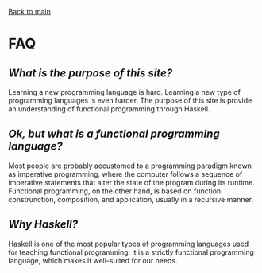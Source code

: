 [Back to main](https://jd-anabi.github.io/functional-programming/)


# **FAQ**


## *What is the purpose of this site?*
Learning a new programming language is hard. Learning a new type of programming languages is even harder. 
The purpose of this site is provide an understanding of functional programming through Haskell.

## *Ok, but what is a functional programming language?*
Most people are probably accustomed to a programming paradigm known as imperative programming, where
the computer follows a sequence of imperative statements that alter the state of the program during its
runtime. Functional programming, on the other hand, is based on function construnction, composition, and 
application, usually in a recursive manner.

## *Why Haskell?*
Haskell is one of the most popular types of programming languages used for teaching functional programming; it
is a strictly functional programming language, which makes it well-suited for our needs.
